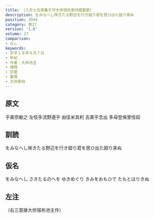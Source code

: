 ```yaml
---
title: （八月七日夜集于守大伴宿祢家持舘宴歌）
description: をみなへし咲きたる野辺を行き廻り君を思ひ出た廻り来ぬ
position: 3944
category: 巻17
version: '1.0'
volume: 17
comparison:
- なし
keywords:
- 天平１８年８月７日
- 年紀
- 作者：大伴池主
- 植物
- 恋愛
- 宴席
- 大伴家持
---
```


## 原文

乎美奈敝之 左伎多流野邊乎 由伎米具利 吉美乎念出 多母登保里伎奴

## 訓読

をみなへし咲きたる野辺を行き廻り君を思ひ出た廻り来ぬ

## 仮名

をみなへし さきたるのへを ゆきめぐり きみをおもひで たもとほりきぬ

## 左注

（右三首掾大伴宿祢池主作）
